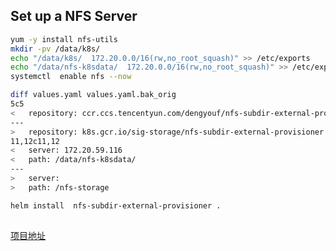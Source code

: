 ## Set up a NFS Server

```bash
yum -y install nfs-utils 
mkdir -pv /data/k8s/
echo "/data/k8s/  172.20.0.0/16(rw,no_root_squash)" >> /etc/exports
echo "/data/nfs-k8sdata/  172.20.0.0/16(rw,no_root_squash)" >> /etc/exports
systemctl  enable nfs --now
```

```bash 
diff values.yaml values.yaml.bak_orig 
5c5
<   repository: ccr.ccs.tencentyun.com/dengyouf/nfs-subdir-external-provisioner
---
>   repository: k8s.gcr.io/sig-storage/nfs-subdir-external-provisioner
11,12c11,12
<   server: 172.20.59.116
<   path: /data/nfs-k8sdata/
---
>   server:
>   path: /nfs-storage

helm install  nfs-subdir-external-provisioner .
```
## 
[项目地址](`https://github.com/kubernetes-sigs/nfs-subdir-external-provisioner`)

